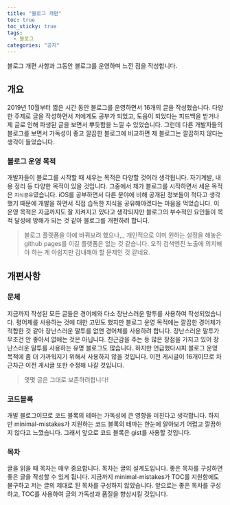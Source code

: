 ```yaml
---
title: "블로그 개편"
toc: true
toc_sticky: true
tags:
  - 블로그
categories: "공지"
---
```


블로그 개편 사항과 그동안 블로그를 운영하며 느낀 점을 작성합니다.



## 개요

2019년 10월부터 짧은 시간 동안 블로그를 운영하면서 16개의 글을 작성했습니다. 다양한 주제로 글을 작성하면서 저에게도 공부가 되었고, 도움이 되었다는 피드백을 받거나 제 글로 인해 파생된 글을 보면서 뿌듯함을 느낄 수 있었습니다. 그런데 다른 개발자들의 블로그를 보면서 가독성이 좋고 깔끔한 블로그에 비교하면 제 블로그는 깔끔하지 않다는 생각이 들었습니다.



### 블로그 운영 목적

개발자들이 블로그를 시작할 때 세우는 목적은 다양할 것이라 생각됩니다. 자기계발, 내용 정리 등 다양한 목적이 있을 것입니다. 그중에서 제가 블로그를 시작하면서 세운 목적은 `지식공유`였습니다. iOS를 공부하면서 다른 분야에 비해 공개된 정보들이 적다고 생각했기 때문에 개발을 하면서 직접 습득한 지식을 공유해야겠다는 마음을 먹었습니다. 이 운영 목적은 지금까지도 잘 지켜지고 있다고 생각되지만 블로그의 부수적인 요인들이 목적 달성에 방해가 되는 것 같아 블로그를 개편하려 합니다.

> 블로그 플랫폼을 아예 바꿔보려 했으나,,, 개인적으로 이미 원하는 설정을 해놓은 github pages를 이길 플랫폼은 없는 것 같습니다. 오직 검색엔진 노출에 의지해야 하는 게 아쉽지만 감내해야 할 문제인 것 같네요.



## 개편사항

### 문체

지금까지 작성된 모든 글들은 경어체와 다소 장난스러운 말투를 사용하여 작성되었습니다. 평어체를 사용하는 것에 대한 고민도 했지만 블로그 운영 목적에는 깔끔한 경어체가 적합한 것 같아 장난스러운 말투를 없앤 경어체를 사용하려 합니다. 장난스러운 말투가 무조건 안 좋아서 없애는 것은 아닙니다. 친근감을 주는 등 많은 장점을 가지고 있어 장난스러운 말투를 사용하는 유명 블로그도 많습니다. 하지만 언급했다시피 블로그 운영 목적에 좀 더 가까워지기 위해서 사용하지 않을 것입니다. 이전 게시글이 16개이므로 차근차근 이전 게시글 또한 수정해 나갈 것입니다.

> 몇몇 글은 그대로 보존하려합니다!



### 코드블록

개발 블로그이므로 코드 블록의 테마는 가독성에 큰 영향을 미친다고 생각합니다. 하지만 minimal-mistakes가 지원하는 코드 블록의 테마는 한눈에 알아보기 어렵고 깔끔하지 않다고 느꼈습니다. 그래서 앞으로 코드 블록은 gist를 사용할 것입니다.



### 목차

글을 읽을 때 목차는 매우 중요합니다. 목차는 글의 설계도입니다. 좋은 목차를 구성하면 좋은 글을 작성할 수 있게 됩니다. 지금까지 minimal-mistakes가 TOC를 지원함에도 불구하고 저는 글의 제대로 된 목차를 구성하지 않았습니다. 앞으로는 좋은 목차를 구성하고, TOC를 사용하여 글의 가독성과 품질을 향상시킬 것입니다.